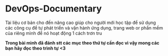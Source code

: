 # DevOps-Documentary
Tài liệu cơ bản cho đến nâng cao giúp cho người mới học tập để sử dụng các công cụ để tự phát triển và vận hành ứng dụng, trang web or phần mềm của riêng mình để nó hoạt động 1 cách trơn tru <b>

Trong bài mình đã đánh stt các mục theo thứ tự cần đọc vì vậy mong các bạn hãy đọc theo trình tự <3
